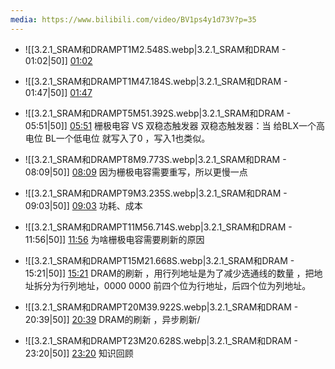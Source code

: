 ```yaml
---
media: https://www.bilibili.com/video/BV1ps4y1d73V?p=35
---
```


- ![[3.2.1_SRAM和DRAMPT1M2.548S.webp|3.2.1_SRAM和DRAM - 01:02|50]] [01:02](https://www.bilibili.com/video/BV1ps4y1d73V?p=35&t=62.548415#t=01:02.55) 

- ![[3.2.1_SRAM和DRAMPT1M47.184S.webp|3.2.1_SRAM和DRAM - 01:47|50]] [01:47](https://www.bilibili.com/video/BV1ps4y1d73V?p=35&t=107.18446#t=01:47.18) 

- ![[3.2.1_SRAM和DRAMPT5M51.392S.webp|3.2.1_SRAM和DRAM - 05:51|50]] [05:51](https://www.bilibili.com/video/BV1ps4y1d73V?p=35&t=351.391911#t=05:51.39)  栅极电容 VS 双稳态触发器  双稳态触发器：当  给BLX一个高电位 BL一个低电位 就写入了0 ，写入1也类似。

- ![[3.2.1_SRAM和DRAMPT8M9.773S.webp|3.2.1_SRAM和DRAM - 08:09|50]] [08:09](https://www.bilibili.com/video/BV1ps4y1d73V?p=35&t=489.773121#t=08:09.77)   因为栅极电容需要重写，所以更慢一点

- ![[3.2.1_SRAM和DRAMPT9M3.235S.webp|3.2.1_SRAM和DRAM - 09:03|50]] [09:03](https://www.bilibili.com/video/BV1ps4y1d73V?p=35&t=543.23473#t=09:03.23)  功耗、成本
 
- ![[3.2.1_SRAM和DRAMPT11M56.714S.webp|3.2.1_SRAM和DRAM - 11:56|50]] [11:56](https://www.bilibili.com/video/BV1ps4y1d73V?p=35&t=716.713754#t=11:56.71)  为啥栅极电容需要刷新的原因

- ![[3.2.1_SRAM和DRAMPT15M21.668S.webp|3.2.1_SRAM和DRAM - 15:21|50]] [15:21](https://www.bilibili.com/video/BV1ps4y1d73V?p=35&t=921.668002#t=15:21.67)  DRAM的刷新 ，用行列地址是为了减少选通线的数量  ，把地址拆分为行列地址，0000 0000 前四个位为行地址，后四个位为列地址。

- ![[3.2.1_SRAM和DRAMPT20M39.922S.webp|3.2.1_SRAM和DRAM - 20:39|50]] [20:39](https://www.bilibili.com/video/BV1ps4y1d73V?p=35&t=1239.921693#t=20:39.92) DRAM的刷新 ，异步刷新/

- ![[3.2.1_SRAM和DRAMPT23M20.628S.webp|3.2.1_SRAM和DRAM - 23:20|50]] [23:20](https://www.bilibili.com/video/BV1ps4y1d73V?p=35&t=1400.62823#t=23:20.63) 知识回顾